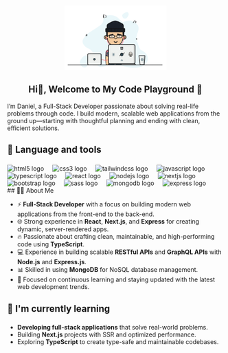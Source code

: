 <div align="center">
  <img height="150" src="https://raw.githubusercontent.com/kvssankar/kvssankar/main/programmer.gif"  />
</div>


<div align="center">
<h2>Hi👋, Welcome to My Code Playground 👾</h2>
<p align="left">I’m Daniel, a Full-Stack Developer passionate about solving real-life problems through code. I build modern, scalable web applications from the ground up—starting with thoughtful planning and ending with clean, efficient solutions.</p>



<h2 align="left">🧰 Language and tools</h2>

###

<div align="left">
  <img src="https://cdn.jsdelivr.net/gh/devicons/devicon/icons/html5/html5-original.svg" height="30" alt="html5 logo"  />
  <img width="12" />
  <img src="https://cdn.jsdelivr.net/gh/devicons/devicon/icons/css3/css3-original.svg" height="30" alt="css3 logo"  />
  <img width="12" />
  <img src="https://skillicons.dev/icons?i=tailwind" height="30" alt="tailwindcss logo"  />
  <img width="12" />
  <img src="https://cdn.jsdelivr.net/gh/devicons/devicon/icons/javascript/javascript-original.svg" height="30" alt="javascript logo"  />
  <img width="12" />
  <img src="https://cdn.jsdelivr.net/gh/devicons/devicon/icons/typescript/typescript-original.svg" height="30" alt="typescript logo"  />
  <img width="12" />
  <img src="https://cdn.jsdelivr.net/gh/devicons/devicon/icons/react/react-original.svg" height="30" alt="react logo"  />
  <img width="12" />
  <img src="https://skillicons.dev/icons?i=nodejs" height="30" alt="nodejs logo"  />
  <img width="12" />
  <img src="https://skillicons.dev/icons?i=nextjs" height="30" alt="nextjs logo"  />
  <img width="12" />
  <img src="https://cdn.jsdelivr.net/gh/devicons/devicon/icons/bootstrap/bootstrap-original.svg" height="30" alt="bootstrap logo"  />
  <img width="12" />
  <img src="https://cdn.jsdelivr.net/gh/devicons/devicon/icons/sass/sass-original.svg" height="30" alt="sass logo"  />
  <img width="12" />
  <img src="https://cdn.jsdelivr.net/gh/devicons/devicon/icons/mongodb/mongodb-original.svg" height="30" alt="mongodb logo"  />
  <img width="12" />
  <img src="https://skillicons.dev/icons?i=express" height="30" alt="express logo"  />
</div>


<div align="left">
## 🧑‍💻 About Me

- ⚡ **Full-Stack Developer** with a focus on building modern web applications from the front-end to the back-end.
- 🌐 Strong experience in **React**, **Next.js**, and **Express** for creating dynamic, server-rendered apps.
- 🔥 Passionate about crafting clean, maintainable, and high-performing code using **TypeScript**.
- 💻 Experience in building scalable **RESTful APIs** and **GraphQL APIs** with **Node.js** and **Express.js**.
- 📊 Skilled in using **MongoDB** for NoSQL database management.
- 🎯 Focused on continuous learning and staying updated with the latest web development trends.

</div>

###

<h2 align="left">🌱 I'm currently learning</h2>
<div align="left">

###

- **Developing full-stack applications** that solve real-world problems.  
- Building **Next.js** projects with SSR and optimized performance.  
- Exploring **TypeScript** to create type-safe and maintainable codebases.

###
</div>
